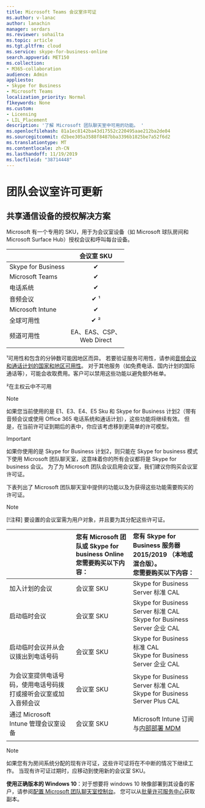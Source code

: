 ```yaml
---
title: Microsoft Teams 会议室许可证
ms.author: v-lanac
author: lanachin
manager: serdars
ms.reviewer: sohailta
ms.topic: article
ms.tgt.pltfrm: cloud
ms.service: skype-for-business-online
search.appverid: MET150
ms.collection:
- M365-collaboration
audience: Admin
appliesto:
- Skype for Business
- Microsoft Teams
localization_priority: Normal
f1keywords: None
ms.custom:
- Licensing
- LIL_Placement
description: '了解 Microsoft 团队聊天室中可用的功能。 '
ms.openlocfilehash: 81a1ec8142ba43d17552c220495aae212ba2de04
ms.sourcegitcommit: d2bee305a3588f8487bba3396b1825be7a52f6d2
ms.translationtype: MT
ms.contentlocale: zh-CN
ms.lasthandoff: 11/19/2019
ms.locfileid: "38714448"
---
```

# <a name="teams-meeting-room-licensing-update"></a>团队会议室许可更新

## <a name="licensing-solutions-for-shared-communication-devices"></a>共享通信设备的授权解决方案

Microsoft 有一个专用的 SKU，用于为会议室设备（如 Microsoft 球队房间和 Microsoft Surface Hub）授权会议和呼叫每台设备。

||会议室 SKU |  
|:--- |:---: |
|Skype for Business |&#x2714;|
|Microsoft Teams|  &#x2714;|
|电话系统|  &#x2714;|
|音频会议|&#x2714; &sup1;|
|Microsoft Intune|&#x2714;|  
|全球可用性 | &#x2714; &sup2;|
|频道可用性 | EA、EAS、CSP、 <br/>Web Direct |
| | | |

&sup1;可用性和包含的分钟数可能因地区而异。 若要验证服务可用性，请参阅[音频会议和通话计划的国家和地区可用性](https://docs.microsoft.com/microsoftteams/country-and-region-availability-for-audio-conferencing-and-calling-plans)。 对于其他服务（如免费电话、国内计划的国际通话等），可能会收取费用。客户可以禁用这些功能以避免额外帐单。  

&sup2;在主权云中不可用  


> [!NOTE]
> 如果您当前使用的是 E1、E3、E4、E5 Sku 和 Skype for Business 计划2（带有音频会议或使用 Office 365 电话系统和通话计划），这些功能将继续有效。 但是，在当前许可证到期后的表中，你应该考虑移到更简单的许可模型。

> [!IMPORTANT]
> 如果你使用的是 Skype for Business 计划2，则只能在 Skype for business 模式下使用 Microsoft 团队聊天室，这意味着你的所有会议都将是 Skype for business 会议。 为了为 Microsoft 团队会议启用会议室，我们建议你购买会议室许可证。 

下表列出了 Microsoft 团队聊天室中提供的功能以及为获得这些功能需要购买的许可证。
  
> [!NOTE]
> [!注释] 要设置的会议室需为用户对象，并且要为其分配这些许可证。

|  | 您有 Microsoft 团队或 Skype for business Online <br/> 您需要购买以下内容：   |您有 Skype for Business 服务器2015/2019 （本地或混合版）。 <br/> 您需要购买以下内容：|
|:-----|:-----|:-----|
|加入计划的会议  | 会议室 SKU  |Skype for Business Server 标准 CAL  |
|启动临时会议 | 会议室 SKU  |Skype for Business Server 标准 CAL  <br/> Skype for Business Server 企业 CAL|
|启动临时会议并从会议拨出到电话号码 |  会议室 SKU |Skype for Business 标准 CAL  <br/> Skype for Business Server 企业 CAL|
|为会议室提供电话号码，使用电话号码拨打或接听会议室或加入音频会议  | 会议室 SKU  |Skype for Business Server 标准 CAL  <br/> Skype for Business Server Plus CAL  |
|通过 Microsoft Intune 管理会议室设备 |会议室 SKU  |Microsoft Intune 订阅与[内部部署 MDM](https://docs.microsoft.com/sccm/mdm/plan-design/plan-on-premises-mdm) |
| |||

> [!NOTE]
> 如果您有为房间系统分配的现有许可证，这些许可证将在不中断的情况下继续工作。 当现有许可证过期时，应移动到使用新的会议室 SKU。  

 **使用正确版本的 Windows 10**：对于想要将 windows 10 映像部署到其设备的客户，请参阅[配置 Microsoft 团队聊天室控制台](https://docs.microsoft.com/microsoftteams/room-systems/console)。 您可以从[批量许可服务中心](https://www.microsoft.com/Licensing/servicecenter/)获取副本。
